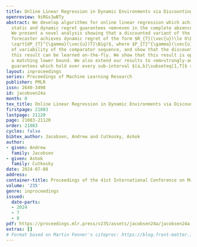 ```yaml
---
title: Online Linear Regression in Dynamic Environments via Discounting
openreview: 9iRGs3wBTy
abstract: We develop algorithms for online linear regression which achieve optimal
  static and dynamic regret guarantees <em>even in the complete absence of prior knowledge</em>.
  We present a novel analysis showing that a discounted variant of the Vovk-Azoury-Warmuth
  forecaster achieves dynamic regret of the form $R_{T}(\vec{u})\le O\Big(d\log(T)\vee
  \sqrt{dP_{T}^{\gamma}(\vec{u})T}\Big)$, where $P_{T}^{\gamma}(\vec{u})$ is a measure
  of variability of the comparator sequence, and show that the discount factor achieving
  this result can be learned on-the-fly. We show that this result is optimal by providing
  a matching lower bound. We also extend our results to <em>strongly-adaptive</em>
  guarantees which hold over every sub-interval $[a,b]\subseteq[1,T]$ simultaneously.
layout: inproceedings
series: Proceedings of Machine Learning Research
publisher: PMLR
issn: 2640-3498
id: jacobsen24a
month: 0
tex_title: Online Linear Regression in Dynamic Environments via Discounting
firstpage: 21083
lastpage: 21120
page: 21083-21120
order: 21083
cycles: false
bibtex_author: Jacobsen, Andrew and Cutkosky, Ashok
author:
- given: Andrew
  family: Jacobsen
- given: Ashok
  family: Cutkosky
date: 2024-07-08
address:
container-title: Proceedings of the 41st International Conference on Machine Learning
volume: '235'
genre: inproceedings
issued:
  date-parts:
  - 2024
  - 7
  - 8
pdf: https://proceedings.mlr.press/v235/assets/jacobsen24a/jacobsen24a.pdf
extras: []
# Format based on Martin Fenner's citeproc: https://blog.front-matter.io/posts/citeproc-yaml-for-bibliographies/
---
```

